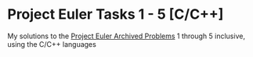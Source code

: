 # Project Euler Tasks 1 - 5 [C/C++]
My solutions to the [Project Euler Archived Problems](https://projecteuler.net/archives) 1 through 5 inclusive, using the C/C++ languages
